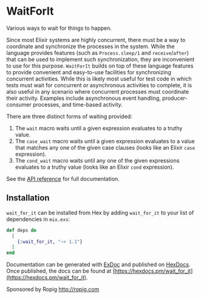 # WaitForIt

Various ways to wait for things to happen.

Since most Elixir systems are highly concurrent, there must be a way to coordinate and synchronize
the processes in the system. While the language provides features (such as
`Process.sleep/1` and `receive`/`after`) that can be used to implement such synchronization, they are
inconvenient to use for this purpose. `WaitForIt` builds on top of these language features to
provide convenient and easy-to-use facilities for synchronizing concurrent activities. While
this is likely most useful for test code in which tests must wait for concurrent or asynchronous
activities to complete, it is also useful in any scenario where concurrent processes must
coordinate their activity. Examples include asynchronous event handling, producer-consumer
processes, and time-based activity.

There are three distinct forms of waiting provided:

  1. The `wait` macro waits until a given expression evaluates to a truthy value.
  2. The `case_wait` macro waits until a given expression evaluates to a value that
     matches any one of the given case clauses (looks like an Elixir `case` expression).
  3. The `cond_wait` macro waits until any one of the given expressions evaluates to a truthy
     value (looks like an Elixir `cond` expression).

See the [API reference](https://hexdocs.pm/wait_for_it/WaitForIt.html) for full documentation.

## Installation

`wait_for_it` can be installed from Hex by adding `wait_for_it` to your list
of dependencies in `mix.exs`:

```elixir
def deps do
  [
    {:wait_for_it, "~> 1.1"}
  ]
end
```

Documentation can be generated with [ExDoc](https://github.com/elixir-lang/ex_doc)
and published on [HexDocs](https://hexdocs.pm). Once published, the docs can
be found at [https://hexdocs.pm/wait_for_it](https://hexdocs.pm/wait_for_it).

Sponsored by Ropig http://ropig.com
